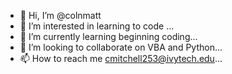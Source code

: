 - 👋 Hi, I’m @colnmatt
- 👀 I’m interested in learning to code ...
- 🌱 I’m currently learning beginning coding...
- 💞️ I’m looking to collaborate on VBA and Python...
- 📫 How to reach me cmitchell253@ivytech.edu...

<!---
colnmatt/colnmatt is a ✨ special ✨ repository because its `README.md` (this file) appears on your GitHub profile.
You can click the Preview link to take a look at your changes.
--->

